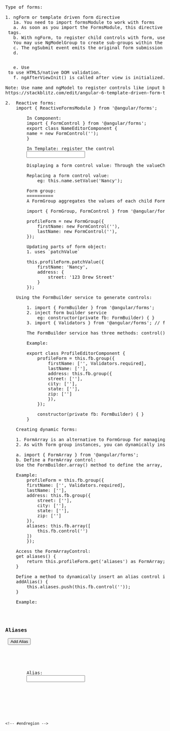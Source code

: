 <!-- #region Forms in angular -->

<pre>

Type of forms:

1. ngForm or template driven form directive
   1a. You need to import formsModule to work with forms
   a. As soon as you import the FormsModule, this directive becomes active by default on all <form> tags.
   b. With ngForm, to register child controls with form, use NgModel with a name attribute.
   You may use NgModelGroup to create sub-groups within the form.
   c. The ngSubmit event emits the original form submission event.
   d. <form [ngFormOptions]="{updateOn: 'blur'}"></form>
   e. Use <form ngNativeValidate> to use HTML5/native DOM validation.
   f. ngAfterViewInit() is called after view is initialized.

Note: Use name and ngModel to register controls like input box with ngForm directive
https://stackblitz.com/edit/angular-6-template-driven-form-test

2.  Reactive forms:
    import { ReactiveFormsModule } from '@angular/forms';

        In Component:
        import { FormControl } from '@angular/forms';
        export class NameEditorComponent {
        name = new FormControl('');
        }

        In Template: register the control
        <input type="text" [formControl]="name">

        Displaying a form control value: Through the valueChanges observable using async pipe or subscribe

        Replacing a form control value:
            eg: this.name.setValue('Nancy');

        Form group:
        ==========
        A FormGroup aggregates the values of each child FormControl into one object, with each control name as the key.

        import { FormGroup, FormControl } from '@angular/forms';

        profileForm = new FormGroup({
            firstName: new FormControl(''),
            lastName: new FormControl(''),
        });

        Updating parts of form object:
        1. uses `patchValue`

        this.profileForm.patchValue({
            firstName: 'Nancy',
            address: {
                street: '123 Drew Street'
            }
        });

    Using the FormBuilder service to generate controls:

        1. import { FormBuilder } from '@angular/forms';
        2. inject form builder service
            eg: constructor(private fb: FormBuilder) { }
        3. import { Validators } from '@angular/forms'; // for validation along with html5 validation also we can use

        The FormBuilder service has three methods: control(), group(), and array().  These are factory methods for generating instances in your component classes including form controls, form groups, and form arrays.

        Example:

        export class ProfileEditorComponent {
            profileForm = this.fb.group({
                firstName: ['', Validators.required],
                lastName: [''],
                address: this.fb.group({
                street: [''],
                city: [''],
                state: [''],
                zip: ['']
                }),
            });

            constructor(private fb: FormBuilder) { }
        }

    Creating dynamic forms:

    1. FormArray is an alternative to FormGroup for managing any number of unnamed controls.
    2. As with form group instances, you can dynamically insert and remove controls from form array instances, and the form array instance value and validation status is calculated from its child controls.

    a. import { FormArray } from '@angular/forms';
    b. Define a FormArray control:
    Use the FormBuilder.array() method to define the array, and the FormBuilder.control() method to populate the array with an initial control.

    Example:
        profileForm = this.fb.group({
        firstName: ['', Validators.required],
        lastName: [''],
        address: this.fb.group({
            street: [''],
            city: [''],
            state: [''],
            zip: ['']
        }),
        aliases: this.fb.array([
            this.fb.control('')
        ])
        });

    Access the FormArrayControl:
    get aliases() {
        return this.profileForm.get('aliases') as FormArray;
    }

    Define a method to dynamically insert an alias control into the alias's form array:
    addAlias() {
        this.aliases.push(this.fb.control(''));
    }

    Example:
    <div formArrayName="aliases">
    <h3>Aliases</h3> <button (click)="addAlias()">Add Alias</button>

    <div *ngFor="let alias of aliases.controls; let i=index">
        <!-- The repeated alias template -->
        <label>
        Alias:
        <input type="text" [formControlName]="i">
        </label>
    </div>
    </div>

</pre>

    <!-- #endregion -->
